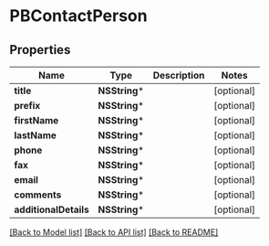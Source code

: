# PBContactPerson

## Properties
Name | Type | Description | Notes
------------ | ------------- | ------------- | -------------
**title** | **NSString*** |  | [optional] 
**prefix** | **NSString*** |  | [optional] 
**firstName** | **NSString*** |  | [optional] 
**lastName** | **NSString*** |  | [optional] 
**phone** | **NSString*** |  | [optional] 
**fax** | **NSString*** |  | [optional] 
**email** | **NSString*** |  | [optional] 
**comments** | **NSString*** |  | [optional] 
**additionalDetails** | **NSString*** |  | [optional] 

[[Back to Model list]](../README.md#documentation-for-models) [[Back to API list]](../README.md#documentation-for-api-endpoints) [[Back to README]](../README.md)


